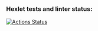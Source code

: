 ### Hexlet tests and linter status:
[![Actions Status](https://github.com/olgamil/qa-engineer-project-85/actions/workflows/hexlet-check.yml/badge.svg)](https://github.com/olgamil/qa-engineer-project-85/actions)